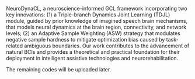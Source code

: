 NeuroDynaCL, a neuroscience-informed GCL framework incorporating two key innovations:
(1) a Triple-branch Dynamics Joint Learning (TDJL) module, guided by prior knowledge of imagined speech brain mechanisms, that models neural dynamics at the brain region, connectivity, and network levels; 
(2) an Adaptive Sample Weighting (ASW) strategy that modulates negative sample hardness to mitigate optimization bias caused by task-related ambiguous boundaries. 
Our work contributes to the advancement of natural BCIs and provides a theoretical and practical foundation for their deployment in intelligent assistive technologies and neurorehabilitation.

The remaining codes will be uploaded later.
